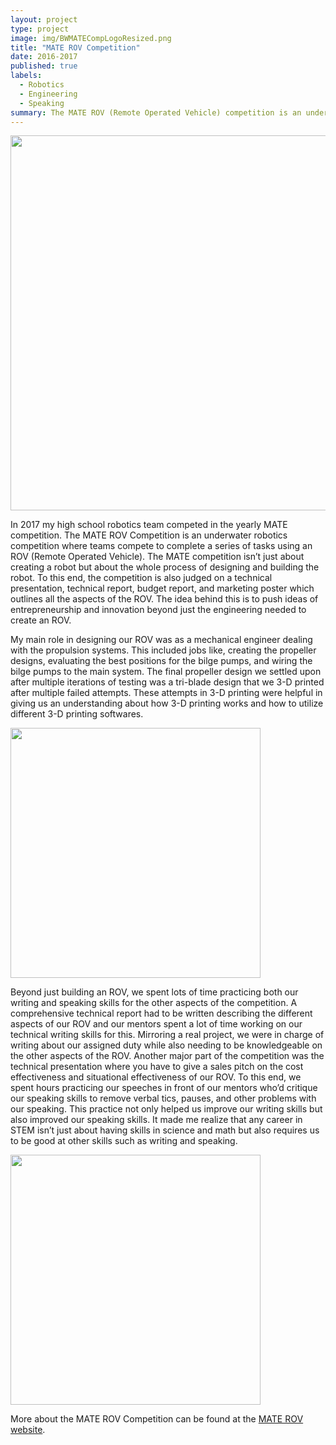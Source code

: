```yaml
---
layout: project
type: project
image: img/BWMATECompLogoResized.png
title: "MATE ROV Competition"
date: 2016-2017
published: true
labels:
  - Robotics
  - Engineering
  - Speaking
summary: The MATE ROV (Remote Operated Vehicle) competition is an underwater robotics competition in which teams act as “start-up” companies both designing and building an ROV while also creating technical and financial reports along with an engineering presentation. During my time competing in MATE, I learned many technical skills such as 3D printing, soldering, and coding along with skills such as public speaking and presenting.
---
```


<img width="600px" src="../img/PoolComp.JPG">


  In 2017 my high school robotics team competed in the yearly MATE competition. The MATE ROV  Competition is an underwater robotics competition where teams compete to complete a series of tasks using an ROV (Remote Operated Vehicle). The MATE competition isn’t just about creating a robot but about the whole process of designing and building the robot. To this end, the competition is also judged on a technical presentation, technical report, budget report, and marketing poster which outlines all the aspects of the ROV. The idea behind this is to push ideas of entrepreneurship and innovation beyond just the engineering needed to create an ROV.
  
  
  My main role in designing our ROV was as a mechanical engineer dealing with the propulsion systems. This included jobs like, creating the propeller designs, evaluating the best positions for the bilge pumps, and wiring the bilge pumps to the main system. The final propeller design we settled upon after multiple iterations of testing was a tri-blade design that we 3-D printed after multiple failed attempts. These attempts in 3-D printing were helpful in giving us an understanding about how 3-D printing works and how to utilize different 3-D printing softwares.
  
  <img width="400px" class="rounded float-start pe-4" src="../img/Propeller.CR2.jpg">

Beyond just building an ROV, we spent lots of time practicing both our writing and speaking skills for the other aspects of the competition. A comprehensive technical report had to be written describing the different aspects of our ROV and our mentors spent a lot of time working on our technical writing skills for this. Mirroring a real project, we were in charge of writing about our assigned duty while also needing to be knowledgeable on the other aspects of the ROV. Another major part of the competition was the technical presentation where you have to give a sales pitch on the cost effectiveness and situational effectiveness of our ROV. To this end, we spent hours practicing our speeches in front of our mentors who’d critique our speaking skills to remove verbal tics, pauses, and other problems with our speaking. This practice not only helped us improve our writing skills but also improved our speaking skills. It made me realize that any career in STEM isn’t just about having skills in science and math but also requires us to be good at other skills such as writing and speaking.

  <img width="400px" src="../img/FinalROV.CR2.jpg">

More about the MATE ROV Competition can be found at the [MATE ROV website](https://materovcompetition.org/).
  
